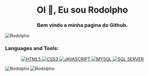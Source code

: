 <h1 align="center">OI 👋, Eu sou Rodolpho</h1>
<h3 align="center">Bem vindo a minha pagina do Github.</h3>

<p align="left"> <img src="https://komarev.com/ghpvc/?username=Rodolpho211180&label=Profile%20views&color=0e75b6&style=flat" alt="Rodolpho" /> </p>


<h3 align="left">Languages and Tools:</h3>
<p align="center"> <a href="https://www.w3.org/html/logo/" target="_blank"><img src="https://img.shields.io/badge/HTML5-E34F26?style=for-the-badge&logo=html5&logoColor=white" alt="HTML5"/><a href="https://www.w3.org/Style/CSS/Overview.en.html" target="_blank"> <img src="https://img.shields.io/badge/CSS3-1572B6?style=for-the-badge&logo=css3&logoColor=white" alt="CSS3"/>
<a href="https://www.javascript.com" target="_blank"><img src="https://img.shields.io/badge/JavaScript-323330?style=for-the-badge&logo=javascript&logoColor=F7DF1E" alt="JAVASCRIPT" />
<a href="https://www.mysql.com" target="_blank"><img src="https://img.shields.io/badge/mysql-%2300f.svg?style=for-the-badge&logo=mysql&logoColor=white" alt="MYSQL" /><a href="https://www.microsoft.com/pt-br/sql-server/sql-server-downloads" target="_blank">
<img src="https://img.shields.io/badge/Microsoft%20SQL%20Server-CC2927?style=for-the-badge&logo=microsoft%20sql%20server&logoColor=white" alt="SQL SERVER" /> 
<p><img align="left" src="https://github-readme-stats.vercel.app/api/top-langs?username=Rodolpho211180&show_icons=true&locale=en&layout=compact" alt="Rodolpho" /></p>

<p><img align="left" src="https://github-readme-stats.vercel.app/api?username=Rodolpho211180&show_icons=true&locale=en" alt="Rodolpho" /></p>

